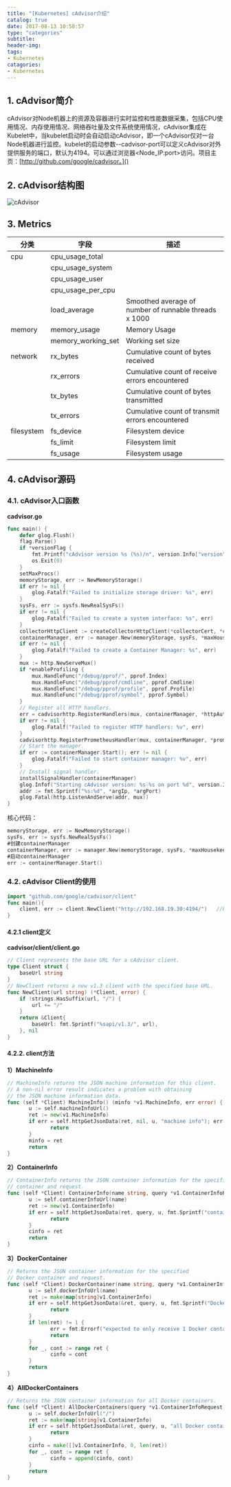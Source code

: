 ```yaml
---
title: "[Kubernetes] cAdvisor介绍"
catalog: true
date: 2017-08-13 10:50:57
type: "categories"
subtitle:
header-img: 
tags:
- Kubernetes
catagories:
- Kubernetes
---
```


## 1. cAdvisor简介

​	cAdvisor对Node机器上的资源及容器进行实时监控和性能数据采集，包括CPU使用情况、内存使用情况、网络吞吐量及文件系统使用情况，cAdvisor集成在Kubelet中，当kubelet启动时会自动启动cAdvisor，即一个cAdvisor仅对一台Node机器进行监控。kubelet的启动参数--cadvisor-port可以定义cAdvisor对外提供服务的端口，默认为4194。可以通过浏览器<Node_IP:port>访问。项目主页：[http://github.com/google/cadvisor。]()

## 2. cAdvisor结构图

![cAdvisor](https://res.cloudinary.com/dqxtn0ick/image/upload/v1510579058/article/kubernetes/monitor/cAdvisor.png)

## 3. Metrics

| 分类         | 字段                 | 描述                                       |
| ---------- | ------------------ | ---------------------------------------- |
| cpu        | cpu_usage_total    |                                          |
|            | cpu_usage_system   |                                          |
|            | cpu_usage_user     |                                          |
|            | cpu_usage_per_cpu  |                                          |
|            | load_average       | Smoothed average of number of runnable threads x 1000 |
| memory     | memory_usage       | Memory Usage                             |
|            | memory_working_set | Working set size                         |
| network    | rx_bytes           | Cumulative count of bytes received       |
|            | rx_errors          | Cumulative count of receive errors encountered |
|            | tx_bytes           | Cumulative count of bytes transmitted    |
|            | tx_errors          | Cumulative count of transmit errors encountered |
| filesystem | fs_device          | Filesystem device                        |
|            | fs_limit           | Filesystem limit                         |
|            | fs_usage           | Filesystem usage                         |

## 4. cAdvisor源码

### 4.1. cAdvisor入口函数

**cadvisor.go**

```go
func main() {
    defer glog.Flush()
    flag.Parse()
    if *versionFlag {
        fmt.Printf("cAdvisor version %s (%s)/n", version.Info["version"], version.Info["revision"])
        os.Exit(0)
    }
    setMaxProcs()
    memoryStorage, err := NewMemoryStorage()
    if err != nil {
        glog.Fatalf("Failed to initialize storage driver: %s", err)
    }
    sysFs, err := sysfs.NewRealSysFs()
    if err != nil {
        glog.Fatalf("Failed to create a system interface: %s", err)
    }
    collectorHttpClient := createCollectorHttpClient(*collectorCert, *collectorKey)
    containerManager, err := manager.New(memoryStorage, sysFs, *maxHousekeepingInterval, *allowDynamicHousekeeping, ignoreMetrics.MetricSet, &collectorHttpClient)
    if err != nil {
        glog.Fatalf("Failed to create a Container Manager: %s", err)
    }
    mux := http.NewServeMux()
    if *enableProfiling {
        mux.HandleFunc("/debug/pprof/", pprof.Index)
        mux.HandleFunc("/debug/pprof/cmdline", pprof.Cmdline)
        mux.HandleFunc("/debug/pprof/profile", pprof.Profile)
        mux.HandleFunc("/debug/pprof/symbol", pprof.Symbol)
    }
    // Register all HTTP handlers.
    err = cadvisorhttp.RegisterHandlers(mux, containerManager, *httpAuthFile, *httpAuthRealm, *httpDigestFile, *httpDigestRealm)
    if err != nil {
        glog.Fatalf("Failed to register HTTP handlers: %v", err)
    }
    cadvisorhttp.RegisterPrometheusHandler(mux, containerManager, *prometheusEndpoint, nil)
    // Start the manager.
    if err := containerManager.Start(); err != nil {
        glog.Fatalf("Failed to start container manager: %v", err)
    }
    // Install signal handler.
    installSignalHandler(containerManager)
    glog.Infof("Starting cAdvisor version: %s-%s on port %d", version.Info["version"], version.Info["revision"], *argPort)
    addr := fmt.Sprintf("%s:%d", *argIp, *argPort)
    glog.Fatal(http.ListenAndServe(addr, mux))
}
```

核心代码：

```go
memoryStorage, err := NewMemoryStorage()
sysFs, err := sysfs.NewRealSysFs()
#创建containerManager
containerManager, err := manager.New(memoryStorage, sysFs, *maxHousekeepingInterval, *allowDynamicHousekeeping, ignoreMetrics.MetricSet, &collectorHttpClient)
#启动containerManager
err := containerManager.Start()
```

### 4.2. cAdvisor Client的使用

```go
import "github.com/google/cadvisor/client"
func main(){
    client, err := client.NewClient("http://192.168.19.30:4194/")   //http://<host-ip>:<port>/
}
```

#### 4.2.1 client定义

**cadvisor/client/client.go**

```go
// Client represents the base URL for a cAdvisor client.
type Client struct {
    baseUrl string
}
// NewClient returns a new v1.3 client with the specified base URL.
func NewClient(url string) (*Client, error) {
    if !strings.HasSuffix(url, "/") {
        url += "/"
    }
    return &Client{
        baseUrl: fmt.Sprintf("%sapi/v1.3/", url),
    }, nil
}
```

#### 4.2.2. client方法

**1）MachineInfo**

```go
// MachineInfo returns the JSON machine information for this client.
// A non-nil error result indicates a problem with obtaining
// the JSON machine information data.
func (self *Client) MachineInfo() (minfo *v1.MachineInfo, err error) {
       u := self.machineInfoUrl()
       ret := new(v1.MachineInfo)
       if err = self.httpGetJsonData(ret, nil, u, "machine info"); err != nil {
              return
       }
       minfo = ret
       return
}
```

**2）ContainerInfo**

```go
// ContainerInfo returns the JSON container information for the specified
// container and request.
func (self *Client) ContainerInfo(name string, query *v1.ContainerInfoRequest) (cinfo *v1.ContainerInfo, err error) {
       u := self.containerInfoUrl(name)
       ret := new(v1.ContainerInfo)
       if err = self.httpGetJsonData(ret, query, u, fmt.Sprintf("container info for %q", name)); err != nil {
              return
       }
       cinfo = ret
       return
}
```

**3）DockerContainer**

```go
// Returns the JSON container information for the specified
// Docker container and request.
func (self *Client) DockerContainer(name string, query *v1.ContainerInfoRequest) (cinfo v1.ContainerInfo, err error) {
       u := self.dockerInfoUrl(name)
       ret := make(map[string]v1.ContainerInfo)
       if err = self.httpGetJsonData(&ret, query, u, fmt.Sprintf("Docker container info for %q", name)); err != nil {
              return
       }
       if len(ret) != 1 {
              err = fmt.Errorf("expected to only receive 1 Docker container: %+v", ret)
              return
       }
       for _, cont := range ret {
              cinfo = cont
       }
       return
}
```

**4）AllDockerContainers**

```go
// Returns the JSON container information for all Docker containers.
func (self *Client) AllDockerContainers(query *v1.ContainerInfoRequest) (cinfo []v1.ContainerInfo, err error) {
       u := self.dockerInfoUrl("/")
       ret := make(map[string]v1.ContainerInfo)
       if err = self.httpGetJsonData(&ret, query, u, "all Docker containers info"); err != nil {
              return
       }
       cinfo = make([]v1.ContainerInfo, 0, len(ret))
       for _, cont := range ret {
              cinfo = append(cinfo, cont)
       }
       return
}
```
